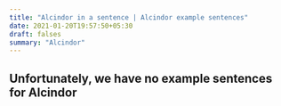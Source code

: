```yaml
---
title: "Alcindor in a sentence | Alcindor example sentences"
date: 2021-01-20T19:57:50+05:30
draft: falses
summary: "Alcindor"
---
```

## Unfortunately, we have no example sentences for Alcindor                 
